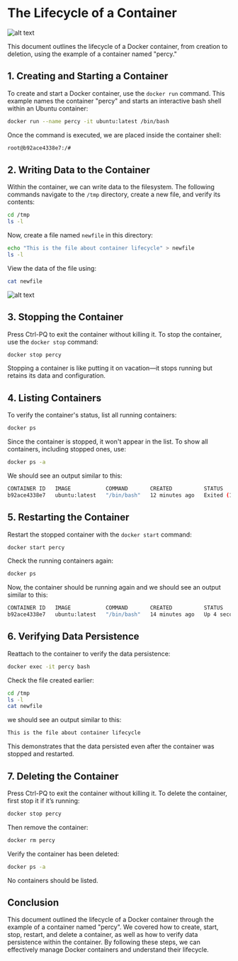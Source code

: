 # The Lifecycle of a Container

![alt text](https://raw.githubusercontent.com/poridhiEng/poridhi-labs/refs/heads/main/Poridhi%20Labs/Docker%20Labs/Docker%20Deep%20Dive/Chapter%2007/Deep-dive-02/images/container-lifecycle.PNG)

This document outlines the lifecycle of a Docker container, from creation to deletion, using the example of a container named "percy."

## 1. Creating and Starting a Container

To create and start a Docker container, use the `docker run` command. This example names the container "percy" and starts an interactive bash shell within an Ubuntu container:

```sh
docker run --name percy -it ubuntu:latest /bin/bash
```

Once the command is executed, we are placed inside the container shell:

```sh
root@b92ace4338e7:/# 
```

## 2. Writing Data to the Container

Within the container, we can write data to the filesystem. The following commands navigate to the `/tmp` directory, create a new file, and verify its contents:

```sh
cd /tmp
ls -l
```

Now, create a file named `newfile` in this directory:

```sh
echo "This is the file about container lifecycle" > newfile
ls -l
```

View the data of the file using:

```sh
cat newfile
```

![alt text](https://raw.githubusercontent.com/poridhiEng/poridhi-labs/refs/heads/main/Poridhi%20Labs/Docker%20Labs/Docker%20Deep%20Dive/Chapter%2007/Deep-dive-02/images/container-01.PNG)

## 3. Stopping the Container

Press Ctrl-PQ to exit the container without killing it. To stop the container, use the `docker stop` command:

```sh
docker stop percy
```

Stopping a container is like putting it on vacation—it stops running but retains its data and configuration.

## 4. Listing Containers

To verify the container's status, list all running containers:

```sh
docker ps
```

Since the container is stopped, it won't appear in the list. To show all containers, including stopped ones, use:

```sh
docker ps -a
```

We should see an output similar to this:

```sh
CONTAINER ID   IMAGE           COMMAND       CREATED          STATUS                        PORTS     NAMES
b92ace4338e7   ubuntu:latest   "/bin/bash"   12 minutes ago   Exited (137) 26 seconds ago             percy
```

## 5. Restarting the Container

Restart the stopped container with the `docker start` command:

```sh
docker start percy
```

Check the running containers again:

```sh
docker ps
```

Now, the container should be running again and we should see an output similar to this:

```sh
CONTAINER ID   IMAGE           COMMAND       CREATED          STATUS         PORTS     NAMES
b92ace4338e7   ubuntu:latest   "/bin/bash"   14 minutes ago   Up 4 seconds             percy
```


## 6. Verifying Data Persistence

Reattach to the container to verify the data persistence:

```sh
docker exec -it percy bash
```

Check the file created earlier:

```sh
cd /tmp
ls -l
cat newfile
```

we should see an output similar to this:

```sh
This is the file about container lifecycle
```
This demonstrates that the data persisted even after the container was stopped and restarted.

## 7. Deleting the Container

Press Ctrl-PQ to exit the container without killing it. To delete the container, first stop it if it’s running:

```sh
docker stop percy
```

Then remove the container:

```sh
docker rm percy
```

Verify the container has been deleted:

```sh
docker ps -a
```
No containers should be listed. 

## Conclusion

This document outlined the lifecycle of a Docker container through the example of a container named "percy". We covered how to create, start, stop, restart, and delete a container, as well as how to verify data persistence within the container. By following these steps, we can effectively manage Docker containers and understand their lifecycle.
